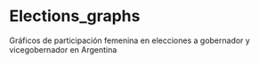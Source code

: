 # Elections_graphs
 Gráficos de participación femenina en elecciones a gobernador y vicegobernador en Argentina
